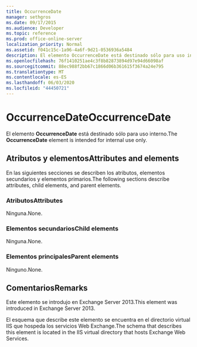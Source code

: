 ```yaml
---
title: OccurrenceDate
manager: sethgros
ms.date: 09/17/2015
ms.audience: Developer
ms.topic: reference
ms.prod: office-online-server
localization_priority: Normal
ms.assetid: f041c15c-1a96-4a6f-9d21-0536936a5484
description: El elemento OccurrenceDate está destinado sólo para uso interno.
ms.openlocfilehash: 76f1410251ae4c3f8b82873894d97e94d66098af
ms.sourcegitcommit: 88ec988f2bb67c1866d06b361615f3674a24e795
ms.translationtype: MT
ms.contentlocale: es-ES
ms.lasthandoff: 06/03/2020
ms.locfileid: "44450721"
---
```

# <a name="occurrencedate"></a><span data-ttu-id="97dd1-103">OccurrenceDate</span><span class="sxs-lookup"><span data-stu-id="97dd1-103">OccurrenceDate</span></span>

<span data-ttu-id="97dd1-104">El elemento **OccurrenceDate** está destinado sólo para uso interno.</span><span class="sxs-lookup"><span data-stu-id="97dd1-104">The **OccurrenceDate** element is intended for internal use only.</span></span> 

## <a name="attributes-and-elements"></a><span data-ttu-id="97dd1-105">Atributos y elementos</span><span class="sxs-lookup"><span data-stu-id="97dd1-105">Attributes and elements</span></span>

<span data-ttu-id="97dd1-106">En las siguientes secciones se describen los atributos, elementos secundarios y elementos primarios.</span><span class="sxs-lookup"><span data-stu-id="97dd1-106">The following sections describe attributes, child elements, and parent elements.</span></span>
  
### <a name="attributes"></a><span data-ttu-id="97dd1-107">Atributos</span><span class="sxs-lookup"><span data-stu-id="97dd1-107">Attributes</span></span>

<span data-ttu-id="97dd1-108">Ninguna.</span><span class="sxs-lookup"><span data-stu-id="97dd1-108">None.</span></span>
  
### <a name="child-elements"></a><span data-ttu-id="97dd1-109">Elementos secundarios</span><span class="sxs-lookup"><span data-stu-id="97dd1-109">Child elements</span></span>

<span data-ttu-id="97dd1-110">Ninguna.</span><span class="sxs-lookup"><span data-stu-id="97dd1-110">None.</span></span>
  
### <a name="parent-elements"></a><span data-ttu-id="97dd1-111">Elementos principales</span><span class="sxs-lookup"><span data-stu-id="97dd1-111">Parent elements</span></span>

<span data-ttu-id="97dd1-112">Ninguno.</span><span class="sxs-lookup"><span data-stu-id="97dd1-112">None.</span></span>
  
## <a name="remarks"></a><span data-ttu-id="97dd1-113">Comentarios</span><span class="sxs-lookup"><span data-stu-id="97dd1-113">Remarks</span></span>

<span data-ttu-id="97dd1-114">Este elemento se introdujo en Exchange Server 2013.</span><span class="sxs-lookup"><span data-stu-id="97dd1-114">This element was introduced in Exchange Server 2013.</span></span>
  
<span data-ttu-id="97dd1-115">El esquema que describe este elemento se encuentra en el directorio virtual IIS que hospeda los servicios Web Exchange.</span><span class="sxs-lookup"><span data-stu-id="97dd1-115">The schema that describes this element is located in the IIS virtual directory that hosts Exchange Web Services.</span></span>
  

